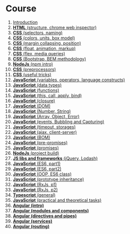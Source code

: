 <h1>
    Course
</h1>

<ol>
    <li>
        <a href="lectures/01/01.md">Introduction</a>
    </li>
    <li>
        <a href="lectures/02/00.md"><b>HTML</b> (structure, chrome web inspector)</a>
    </li>
    <li>
        <a href="lectures/03/00.md"><b>CSS</b> (selectors, naming)</a>
    </li>
    <li>
        <a href="lectures/04/00.md"><b>CSS</b> (colors, units, box model)</a>
    </li>
    <li>
        <a href="lectures/05/00.md"><b>CSS</b> (margin collapsing, position)</a>
    </li>
    <li>
        <a href="lectures/06/00.md"><b>CSS</b> (float, animation, markup)</a>
    </li>
    <li>
        <a href="lectures/07/00.md"><b>CSS</b> (flex, media queries)</a>
    </li>
    <li>
        <a href="lectures/08/01.md"><b>CSS</b> (Bootstrap, BEM methodology)</a>
    </li>
    <li>
        <a href="lectures/09/01.md"><b>NodeJs</b> (npm intro)</a>
    </li>
    <li>
        <a href="lectures/10/01.md"><b>CSS</b> (preprocessors)</a>
    </li>
    <li>
        <a href="lectures/11/01.md"><b>CSS</b> (useful tricks)</a>
    </li>
    <li>
        <a href="lectures/12/01.md"><b>JavaScript</b> (variables, operators, language constructs)</a>
    </li>
    <li>
        <a href="lectures/13/01.md"><b>JavaScript</b> (data types)</a>
    </li>
    <li>
        <a href="lectures/14/01.md"><b>JavaScript</b> (functions)</a>
    </li>
    <li>
        <a href="lectures/15/01.md"><b>JavaScript</b> (this, call, apply, bind)</a>
    </li>
    <li>
        <a href="lectures/16/01.md"><b>JavaScript</b> (closure)</a>
    </li>
    <li>
        <a href="lectures/17/01.md"><b>JavaScript</b> (DOM)</a>
    </li>
    <li>
        <a href="lectures/18/01.md"><b>JavaScript</b> (Number, String)</a>
    </li>
    <li>
        <a href="lectures/19/01.md"><b>JavaScript</b> (Array, Object, Error)</a>
    </li>
    <li>
        <a href="lectures/20/01.md"><b>JavaScript</b> (events, Bubbling and Capturing)</a>
    </li>
    <li>
        <a href="lectures/21/01.md"><b>JavaScript</b> (timeout, storages)</a>
    </li>
    <li>
        <a href="lectures/22/01.md"><b>JavaScript</b> (ajax, client-server)</a>
    </li>
    <li>
        <a href="lectures/23/01.md"><b>JavaScript</b> (BOM)</a>
    </li>
    <li>
        <a href="lectures/24/01.md"><b>JavaScript</b> (pre-promises)</a>
    </li>
    <li>
        <a href="lectures/25/01.md"><b>JavaScript</b> (promises)</a>
    </li>
    <li>
        <a href="lectures/26/01.md"><b>NodeJs</b> (project build)</a>
    </li>
    <li>
        <a href="lectures/27/01.md"><b>JS libs and frameworks</b> (jQuery, Lodash)</a>
    </li>
    <li>
        <a href="lectures/28/01.md"><b>JavaScript</b> (ES6, part1)</a>
    </li>
    <li>
        <a href="lectures/29/01.md"><b>JavaScript</b> (ES6, part2)</a>
    </li>
    <li>
        <a href="lectures/30/01.md"><b>JavaScript</b> (OOP, ES6 class)</a>
    </li>
    <li>
        <a href="lectures/31/01.md"><b>JavaScript</b> (prototype inheritance)</a>
    </li>
    <li>
        <a href="lectures/32/01.md"><b>JavaScript</b> (RxJs, p1)</a>
    </li>
    <li>
        <a href="lectures/33/01.md"><b>JavaScript</b> (RxJs, p2)</a>
    </li>
    <li>
        <a href="lectures/34/01.md"><b>Typescript</b> (general)</a>
    </li>
    <li>
        <a href="lectures/35/01.md"><b>JavaScript</b> (practical and theoretical tasks)</a>
    </li>
    <li>
        <a href="lectures/36/01.md"><b>Angular (intro)</b></a>
    </li>
    <li>
        <a href="lectures/37/01.md"><b>Angular (modules and components)</b></a>
    </li>
    <li>
        <a href="lectures/38/01.md"><b>Angular (directives and pipes)</b></a>
    </li>
    <li>
        <a href="lectures/39/01.md"><b>Angular (services)</b></a>
    </li>
    <li>
        <a href="lectures/40/01.md"><b>Angular (routing)</b></a>
    </li>
</ol>

